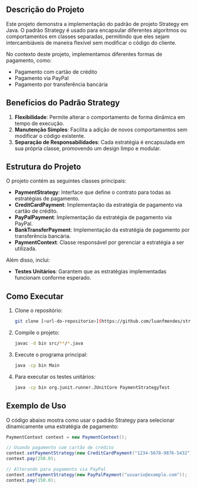 ## Descrição do Projeto

Este projeto demonstra a implementação do padrão de projeto Strategy em Java. O padrão Strategy é usado para encapsular diferentes algoritmos ou comportamentos em classes separadas, permitindo que eles sejam intercambiáveis de maneira flexível sem modificar o código do cliente.

No contexto deste projeto, implementamos diferentes formas de pagamento, como:

- Pagamento com cartão de crédito
- Pagamento via PayPal
- Pagamento por transferência bancária

## Benefícios do Padrão Strategy

1. **Flexibilidade**: Permite alterar o comportamento de forma dinâmica em tempo de execução.
2. **Manutenção Simples**: Facilita a adição de novos comportamentos sem modificar o código existente.
3. **Separação de Responsabilidades**: Cada estratégia é encapsulada em sua própria classe, promovendo um design limpo e modular.

## Estrutura do Projeto

O projeto contém as seguintes classes principais:

- **PaymentStrategy**: Interface que define o contrato para todas as estratégias de pagamento.
- **CreditCardPayment**: Implementação da estratégia de pagamento via cartão de crédito.
- **PayPalPayment**: Implementação da estratégia de pagamento via PayPal.
- **BankTransferPayment**: Implementação da estratégia de pagamento por transferência bancária.
- **PaymentContext**: Classe responsável por gerenciar a estratégia a ser utilizada.

Além disso, inclui:

- **Testes Unitários**: Garantem que as estratégias implementadas funcionam conforme esperado.

## Como Executar

1. Clone o repositório:
   ```bash
   git clone [<url-do-repositorio>](https://github.com/luanfmendes/strategy.git)
   ```

2. Compile o projeto:
   ```bash
   javac -d bin src/**/*.java
   ```

3. Execute o programa principal:
   ```bash
   java -cp bin Main
   ```

4. Para executar os testes unitários:
   ```bash
   java -cp bin org.junit.runner.JUnitCore PaymentStrategyTest
   ```

## Exemplo de Uso

O código abaixo mostra como usar o padrão Strategy para selecionar dinamicamente uma estratégia de pagamento:

```java
PaymentContext context = new PaymentContext();

// Usando pagamento com cartão de crédito
context.setPaymentStrategy(new CreditCardPayment("1234-5678-9876-5432"));
context.pay(250.0);

// Alterando para pagamento via PayPal
context.setPaymentStrategy(new PayPalPayment("usuario@example.com"));
context.pay(150.0);
```

